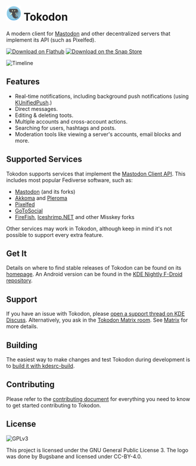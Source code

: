 # <img src="org.kde.tokodon.svg" width="40"/> Tokodon

A modern client for [Mastodon](https://joinmastodon.org/) and other
decentralized servers that implement its API (such as Pixelfed).

<a href='https://flathub.org/apps/details/org.kde.tokodon'><img width='190px' alt='Download on Flathub' src='https://flathub.org/assets/badges/flathub-badge-i-en.png'/></a>
<a href='https://snapcraft.io/tokodon'><img width='190px' alt='Download on the Snap Store' src='https://snapcraft.io/static/images/badges/en/snap-store-black.svg'/></a>

![Timeline](https://cdn.kde.org/screenshots/tokodon/tokodon-desktop.png)

## Features

* Real-time notifications, including background push notifications (using [KUnifiedPush](https://invent.kde.org/libraries/kunifiedpush).)
* Direct messages.
* Editing & deleting toots.
* Multiple accounts and cross-account actions.
* Searching for users, hashtags and posts.
* Moderation tools like viewing a server's accounts, email blocks and more. 

## Supported Services

Tokodon supports services that implement the [Mastodon Client API](https://docs.joinmastodon.org/api/). This includes most popular Fediverse software, such as:

* [Mastodon](https://joinmastodon.org) (and its forks)
* [Akkoma](https://akkoma.social/) and [Pleroma](https://pleroma.social/)
* [Pixelfed](https://pixelfed.org/)
* [GoToSocial](https://gotosocial.org/)
* [FireFish](https://codeberg.org/firefish/firefish), [Iceshrimp.NET](https://iceshrimp.net) and other Misskey forks

Other services may work in Tokodon, although keep in mind it's not possible to support every extra feature.

## Get It

Details on where to find stable releases of Tokodon can be found on its
[homepage](https://apps.kde.org/tokodon). An Android version can be found
in the [KDE Nightly F-Droid repository](https://community.kde.org/Android/F-Droid).

## Support

If you have an issue with Tokodon, please [open a support thread on KDE Discuss](https://discuss.kde.org/tag/tokodon). Alternatively, you ask in the [Tokodon Matrix room](https://go.kde.org/matrix/#/#tokodon:kde.org). See [Matrix](https://community.kde.org/Matrix) for more details.

## Building

The easiest way to make changes and test Tokodon during development is to [build it with kdesrc-build](https://community.kde.org/Get_Involved/development/Build_software_with_kdesrc-build).

## Contributing

Please refer to the [contributing document](/CONTRIBUTING.md) for everything you need to know to get started contributing to Tokodon.

## License

![GPLv3](https://www.gnu.org/graphics/gplv3-127x51.png)

This project is licensed under the GNU General Public License 3. The logo was done by Bugsbane and licensed under
CC-BY-4.0.

